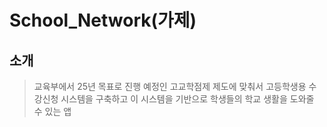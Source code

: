 # School_Network(가제)



## 소개
> 교육부에서 25년 목표로 진행 예정인 고교학점제 제도에 맞춰서 고등학생용 수강신청 시스템을 구축하고 이 시스템을 기반으로 학생들의 학교 생활을 도와줄 수 있는 앱
